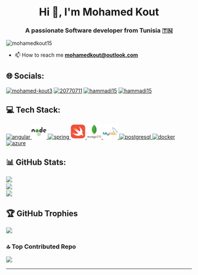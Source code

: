 <h1 align="center">Hi 👋, I'm Mohamed Kout </h1>
<h3 align="center">A passionate Software developer from Tunisia 🇹🇳 </h3>

<p align="left"> <img src="https://komarev.com/ghpvc/?username=mohamedkout15&label=Profile%20views&color=0e75b6&style=flat" alt="mohamedkout15" /> </p>


- 📫 How to reach me **mohamedkout@outlook.com**

## 🌐 Socials:
<p align="left">
<a href="https://linkedin.com/in/mohamed-kout3" target="blank"><img align="center" src="https://raw.githubusercontent.com/rahuldkjain/github-profile-readme-generator/master/src/images/icons/Social/linked-in-alt.svg" alt="mohamed-kout3" height="30" width="40" /></a>
<a href="https://stackoverflow.com/users/20770711" target="blank"><img align="center" src="https://raw.githubusercontent.com/rahuldkjain/github-profile-readme-generator/master/src/images/icons/Social/stack-overflow.svg" alt="20770711" height="30" width="40" /></a>
<a href="https://www.codewars.com/users/Hammadi15" target="blank"><img align="center" src="https://www.codewars.com/packs/assets/logo.f607a0fb.svg" alt="hammadi15" height="30" width="40" /></a>
  <a href="https://dev.to/mohamedkout15" target="blank"><img align="center" src="https://media.dev.to/cdn-cgi/image/quality=100/https://dev-to-uploads.s3.amazonaws.com/uploads/logos/resized_logo_UQww2soKuUsjaOGNB38o.png" alt="hammadi15" height="30" width="40" /></a>
</p>


## 💻 Tech Stack:
<p align="left"> <a href="https://angular.io" target="_blank" rel="noreferrer"> <img src="https://angular.io/assets/images/logos/angular/angular.svg" alt="angular" width="40" height="40"/> </a> <a href="https://nodejs.org" target="_blank" rel="noreferrer"> <img src="https://raw.githubusercontent.com/devicons/devicon/master/icons/nodejs/nodejs-original-wordmark.svg" alt="nodejs" width="40" height="40"/> </a> <a href="https://spring.io/" target="_blank" rel="noreferrer"> <img src="https://www.vectorlogo.zone/logos/springio/springio-icon.svg" alt="spring" width="40" height="40"/> </a> <a href="https://developer.apple.com/swift/" target="_blank" rel="noreferrer"> <img src="https://raw.githubusercontent.com/devicons/devicon/master/icons/swift/swift-original.svg" alt="swift" width="40" height="40"/> <a href="https://www.mongodb.com/" target="_blank" rel="noreferrer"> <img src="https://raw.githubusercontent.com/devicons/devicon/master/icons/mongodb/mongodb-original-wordmark.svg" alt="mongodb" width="40" height="40"/> </a> <a href="https://www.mysql.com/" target="_blank" rel="noreferrer"> <img src="https://raw.githubusercontent.com/devicons/devicon/master/icons/mysql/mysql-original-wordmark.svg" alt="mysql" width="40" height="40"/> </a></a>
  <a href="https://www.postgresql.org" target="_blank" rel="noreferrer"> <img src="https://download.logo.wine/logo/PostgreSQL/PostgreSQL-Logo.wine.png" alt="postgresql" width="40" height="40"/> </a>
  <a href="https://www.docker.com/" target="_blank" rel="noreferrer"> <img src="https://blog.glugmvit.com/assets/images/docker-logo.png" alt="docker" width="40" height="40"/> </a> 
<a href="https://azure.microsoft.com/en-in/" target="_blank" rel="noreferrer"> <img src="https://upload.wikimedia.org/wikipedia/commons/thumb/f/fa/Microsoft_Azure.svg/1200px-Microsoft_Azure.svg.png" alt="azure" width="40" height="40"/> </a>
</p>

## 📊 GitHub Stats:
![](https://github-readme-stats.vercel.app/api?username=Mohamedkout15&theme=dark&hide_border=false&include_all_commits=true&count_private=true)<br/>
![](https://github-readme-streak-stats.herokuapp.com/?user=Mohamedkout15&theme=dark&hide_border=false)<br/>
![](https://github-readme-stats.vercel.app/api/top-langs/?username=Mohamedkout15&theme=dark&hide_border=false&include_all_commits=true&count_private=true&layout=compact)

## 🏆 GitHub Trophies
![](https://github-profile-trophy.vercel.app/?username=Mohamedkout15&theme=monokai&no-frame=false&no-bg=true&margin-w=4)

### 🔝 Top Contributed Repo
![](https://github-contributor-stats.vercel.app/api?username=Mohamedkout15&limit=5&theme=dark&combine_all_yearly_contributions=true)

---








